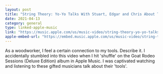 ```yaml
---
layout: post
title: "String Theory: Yo-Yo Talks With Stuart, Edgar and Chris About Their Instruments"
date: 2021-04-13
category: general
type: linked-apple-music
link: "https://music.apple.com/us/music-video/string-theory-yo-yo-talks-stuart-edgar-chris-about/570059767"
apple-embed-url: "https://embed.music.apple.com/us/music-video/string-theory-yo-yo-talks-stuart-edgar-chris-about/570059767"
---
```

As a woodworker, I feel a certain connection to my tools. Describe it. I accidentally stumbled into this video when I hit 'shuffle' on the Goat Rodeo Sessions (Deluxe Edition) album in Apple Music. I was captivated watching and listening to these gifted musicians talk about their 'tools'.
